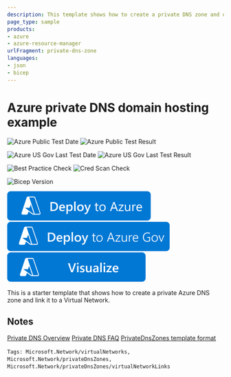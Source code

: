 ```yaml
---
description: This template shows how to create a private DNS zone and optionally enable VM registration 
page_type: sample
products:
- azure
- azure-resource-manager
urlFragment: private-dns-zone
languages:
- json
- bicep
---
```

# Azure private DNS domain hosting example

![Azure Public Test Date](https://azurequickstartsservice.blob.core.windows.net/badges/quickstarts/microsoft.network/private-dns-zone/PublicLastTestDate.svg)
![Azure Public Test Result](https://azurequickstartsservice.blob.core.windows.net/badges/quickstarts/microsoft.network/private-dns-zone/PublicDeployment.svg)

![Azure US Gov Last Test Date](https://azurequickstartsservice.blob.core.windows.net/badges/quickstarts/microsoft.network/private-dns-zone/FairfaxLastTestDate.svg)
![Azure US Gov Last Test Result](https://azurequickstartsservice.blob.core.windows.net/badges/quickstarts/microsoft.network/private-dns-zone/FairfaxDeployment.svg)

![Best Practice Check](https://azurequickstartsservice.blob.core.windows.net/badges/quickstarts/microsoft.network/private-dns-zone/BestPracticeResult.svg)
![Cred Scan Check](https://azurequickstartsservice.blob.core.windows.net/badges/quickstarts/microsoft.network/private-dns-zone/CredScanResult.svg)

![Bicep Version](https://azurequickstartsservice.blob.core.windows.net/badges/quickstarts/microsoft.network/private-dns-zone/BicepVersion.svg)

[![Deploy To Azure](https://raw.githubusercontent.com/Azure/azure-quickstart-templates/master/1-CONTRIBUTION-GUIDE/images/deploytoazure.svg?sanitize=true)](https://portal.azure.com/#create/Microsoft.Template/uri/https%3A%2F%2Fraw.githubusercontent.com%2FAzure%2Fazure-quickstart-templates%2Fmaster%2Fquickstarts%2Fmicrosoft.network%2Fprivate-dns-zone%2Fazuredeploy.json)
[![Deploy To Azure US Gov](https://raw.githubusercontent.com/Azure/azure-quickstart-templates/master/1-CONTRIBUTION-GUIDE/images/deploytoazuregov.svg?sanitize=true)](https://portal.azure.us/#create/Microsoft.Template/uri/https%3A%2F%2Fraw.githubusercontent.com%2FAzure%2Fazure-quickstart-templates%2Fmaster%2Fquickstarts%2Fmicrosoft.network%2Fprivate-dns-zone%2Fazuredeploy.json)
[![Visualize](https://raw.githubusercontent.com/Azure/azure-quickstart-templates/master/1-CONTRIBUTION-GUIDE/images/visualizebutton.svg?sanitize=true)](http://armviz.io/#/?load=https%3A%2F%2Fraw.githubusercontent.com%2FAzure%2Fazure-quickstart-templates%2Fmaster%2Fquickstarts%2Fmicrosoft.network%2Fprivate-dns-zone%2Fazuredeploy.json)

This is a starter template that shows how to create a private Azure DNS zone and link it to a Virtual Network.

## Notes
[Private DNS Overview](https://docs.microsoft.com/azure/dns/private-dns-overview)
[Private DNS FAQ](https://docs.microsoft.com/azure/dns/dns-faq-private)
[PrivateDnsZones template format](https://docs.microsoft.com/azure/templates/microsoft.network/privatednszones)

`Tags: Microsoft.Network/virtualNetworks, Microsoft.Network/privateDnsZones, Microsoft.Network/privateDnsZones/virtualNetworkLinks`
